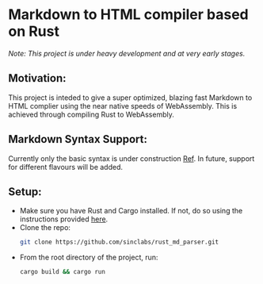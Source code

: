 # Markdown to HTML compiler based on Rust

*Note: This project is under heavy development and at very early stages.*

## **Motivation:**
This project is inteded to give a super optimized, blazing fast Markdown to HTML complier using the near native speeds of WebAssembly. This is achieved through compiling Rust to WebAssembly.

## Markdown Syntax Support:
Currently only the basic syntax is under construction [Ref](https://www.markdownguide.org/cheat-sheet/). In future, support for different flavours will be added.

## Setup:
- Make sure you have Rust and Cargo installed. If not, do so using the instructions provided [here](https://www.rust-lang.org/learn/get-started).
- Clone the repo:
    ```bash
    git clone https://github.com/sinclabs/rust_md_parser.git
- From the root directory of the project, run:
    ```bash
    cargo build && cargo run
